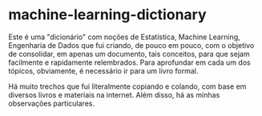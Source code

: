 # machine-learning-dictionary

Este é uma "dicionário" com noções de Estatística, Machine Learning, Engenharia de Dados que fui criando, de pouco em pouco, com o objetivo de consolidar, em apenas um documento, tais conceitos, para que sejam facilmente e rapidamente relembrados. Para aprofundar em cada um dos tópicos, obviamente, é necessário ir para um livro formal.

Há muito trechos que fui literalmente copiando e colando, com base em diversos livros e materiais na internet. Além disso, há as minhas observações particulares.